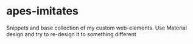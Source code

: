 # apes-imitates
Snippets and base collection of my custom web-elements.
Use Material design and try to re-design it to something different

